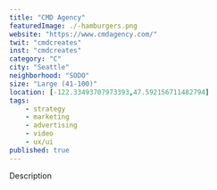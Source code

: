 ```yaml
---
title: "CMD Agency"
featuredImage: ./-hamburgers.png
website: "https://www.cmdagency.com/"
twit: "cmdcreates"
inst: "cmdcreates"
category: "C"
city: "Seattle"
neighborhood: "SODO"
size: "Large (41-100)"
location: [-122.33493707973393,47.592156711482794]
tags:
    - strategy
    - marketing
    - advertising
    - video
    - ux/ui
published: true
---
```


Description
